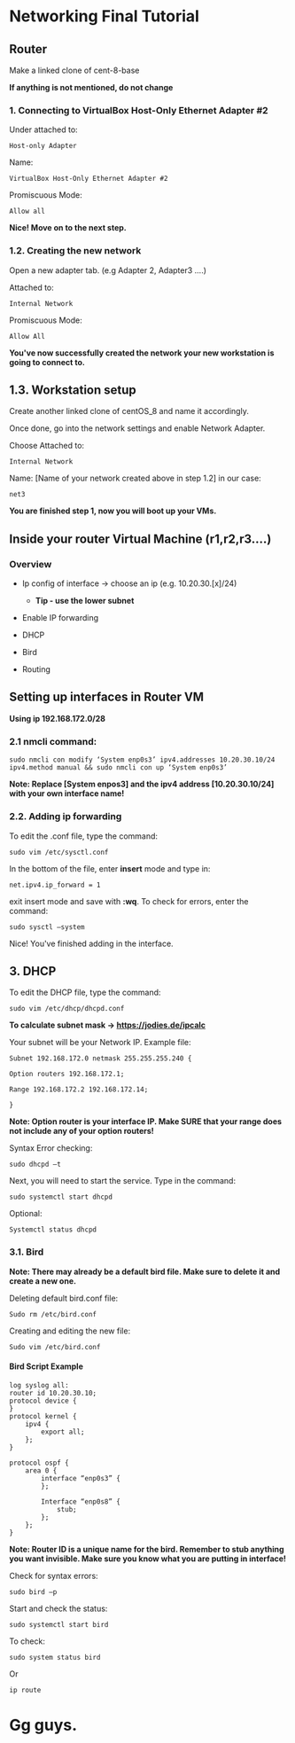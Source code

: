 
# Networking Final Tutorial

## Router

Make a linked clone of cent-8-base 

**If anything is not mentioned, do not change**

### **1.** Connecting to VirtualBox Host-Only Ethernet Adapter #2
Under attached to: 
```
Host-only Adapter 
```

Name:
```
VirtualBox Host-Only Ethernet Adapter #2
```

Promiscuous Mode: 
```
Allow all
```

**Nice! Move on to the next step.**

### **1.2.** Creating the new network 

Open a new adapter tab. (e.g Adapter 2, Adapter3 ....)

Attached to:
```
Internal Network
```

Promiscuous Mode:
```
Allow All
```

**You've now successfully created the network your new workstation is going to connect to.**


## **1.3.** Workstation setup
Create another linked clone of centOS_8 and name it accordingly.

Once done, go into the network settings and enable Network Adapter.

Choose Attached to:
```
Internal Network
```
Name: [Name of your network created above in step 1.2] in our case:
```
net3
```

**You are finished step 1, now you will boot up your VMs.**

## Inside your router Virtual Machine (r1,r2,r3....)

### Overview
 - Ip config of interface -> choose an ip (e.g. 10.20.30.[x]/24) 

    - **Tip - use the lower subnet**

- Enable IP forwarding 

- DHCP 

- Bird

- Routing 

## Setting up interfaces in Router VM
**Using ip 192.168.172.0/28** 

### **2.1** nmcli command:
```
sudo nmcli con modify ‘System enp0s3’ ipv4.addresses 10.20.30.10/24 ipv4.method manual && sudo nmcli con up ‘System enp0s3’ 
```
**Note: Replace [System enpos3] and the ipv4 address [10.20.30.10/24] with your own interface name!**

### **2.2.** Adding ip forwarding 
To edit the .conf file, type the command:
```
sudo vim /etc/sysctl.conf 
```
In the bottom of the file, enter **insert** mode and type in:
```
net.ipv4.ip_forward = 1 
```
exit insert mode and save with **:wq**. To check for errors, enter the command:
```
sudo sysctl –system  
```

Nice! You've finished adding in the interface.

## **3.** DHCP 
To edit the DHCP file, type the command:
```
sudo vim /etc/dhcp/dhcpd.conf 
```

**To calculate subnet mask -> https://jodies.de/ipcalc**

Your subnet will be your Network IP. Example file:
```
Subnet 192.168.172.0 netmask 255.255.255.240 { 

Option routers 192.168.172.1; 

Range 192.168.172.2 192.168.172.14; 

} 
```
**Note: Option router is your interface IP. Make SURE that your range does not include any of your option routers!**

Syntax Error checking: 
```
sudo dhcpd –t  
```
Next, you will need to start the service. Type in the command:
```
sudo systemctl start dhcpd 
```
Optional:
```
Systemctl status dhcpd 
```

### 3.1. Bird 

**Note: There may already be a default bird file. Make sure to delete it and create a new one.**

Deleting default bird.conf file:
```
Sudo rm /etc/bird.conf 
```
Creating and editing the new file:
```
Sudo vim /etc/bird.conf 
```

#### Bird Script Example
```
log syslog all: 
router id 10.20.30.10; 
protocol device { 
} 
protocol kernel { 
    ipv4 { 
        export all; 
    }; 
} 

protocol ospf { 
    area 0 { 
        interface “enp0s3” { 
        }; 

        Interface “enp0s8” { 
            stub; 
        };	 
    }; 
} 
```
**Note: Router ID is a unique name for the bird. Remember to stub anything you want invisible. Make sure you know what you are putting in interface!**
 

Check for syntax errors: 
```
sudo bird –p 
```

Start and check the status:
```
sudo systemctl start bird 
```
To check:
```
sudo system status bird 
```
Or
```
ip route 
```

# Gg guys.